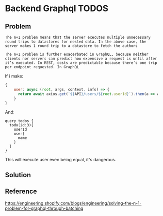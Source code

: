 # Backend Graphql TODOS

## Problem

    The n+1 problem means that the server executes multiple unnecessary round trips to datastores for nested data. In the above case, the server makes 1 round trip to a datastore to fetch the authors

    The n+1 problem is further exacerbated in GraphQL, because neither clients nor servers can predict how expensive a request is until after it’s executed. In REST, costs are predictable because there’s one trip per endpoint requested. In GraphQL

If i make:

```js
{
    user: async (root, args, context, info) => {
      return await axios.get(`${API}/users/${root.userId}`).then(a => a.data)
    }
}
```

And:

```
query todos {
  todo(id:3){
    userId
    user{
      name
    }
  }
}
```

This will execute user even being equal, it's dangerous.
    
## Solution


## Reference
https://engineering.shopify.com/blogs/engineering/solving-the-n-1-problem-for-graphql-through-batching


